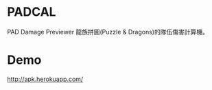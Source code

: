 PADCAL
======

PAD Damage Previewer
龍族拼圖(Puzzle & Dragons)的隊伍傷害計算機。

Demo
===
http://apk.herokuapp.com/ 

